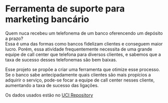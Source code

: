 # Ferramenta de suporte para marketing bancário

Quem nuca recebeu um telefonema de um banco oferencendo um depósito a prazo? \
Essa é uma das formas como bancos fidelizam clientes e conseguem maior lucro. Porém, essa atividade frequentemente necessita de uma grande equipe de call center que telefona para diversos clientes, e sabemos que a taxa de sucesso desses telefonemas são bem baixas.

Esse projeto se propõe a criar uma ferramenta que otimize esse processo. Se o banco sabe antecipadamente quais clientes são 
mais propícios a adquirir o serviço, pode-se focar a equipe de call center nesses cliente, aumentando a taxa de 
sucesso das ligações.

Os dados usados estão no [UCI Repository](https://archive.ics.uci.edu/ml/datasets/bank+marketing)
